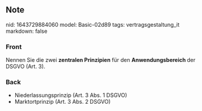 ## Note
nid: 1643729884060
model: Basic-02d89
tags: vertragsgestaltung_it
markdown: false

### Front
Nennen Sie die zwei <b>zentralen Prinzipien</b> für den <b>Anwendungsbereich </b>der DSGVO (Art. 3).

### Back
<ul>
  <li>Niederlassungsprinzip (Art. 3 Abs. 1 DSGVO)
  <li>Marktortprinzip (Art. 3 Abs. 2 DSGVO)
</ul>
